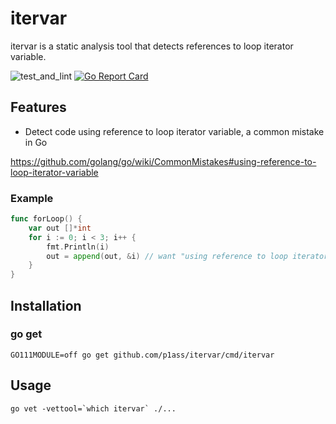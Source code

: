 # itervar

itervar is a static analysis tool that detects references to loop iterator variable.

![test_and_lint](https://github.com/p1ass/itervar/workflows/test_and_lint/badge.svg)
[![Go Report Card](https://goreportcard.com/badge/github.com/p1ass/itervar)](https://goreportcard.com/report/github.com/p1ass/itervar)


## Features

- Detect code using reference to loop iterator variable, a common mistake in Go 

https://github.com/golang/go/wiki/CommonMistakes#using-reference-to-loop-iterator-variable

### Example

```go
func forLoop() {
	var out []*int
	for i := 0; i < 3; i++ {
		fmt.Println(i)
		out = append(out, &i) // want "using reference to loop iterator variable"
	}
}
```

## Installation

### go get

```shell script
GO111MODULE=off go get github.com/p1ass/itervar/cmd/itervar
```

## Usage

```shell script
go vet -vettool=`which itervar` ./...
``` 
